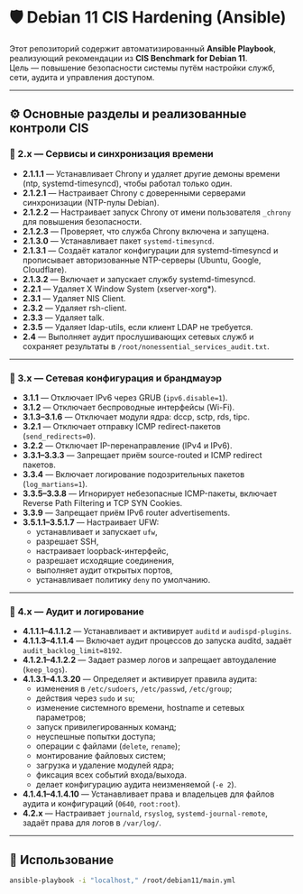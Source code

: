 # 🛡️ Debian 11 CIS Hardening (Ansible)

Этот репозиторий содержит автоматизированный **Ansible Playbook**, реализующий рекомендации из **CIS Benchmark for Debian 11**.  
Цель — повышение безопасности системы путём настройки служб, сети, аудита и управления доступом.

---

## ⚙️ Основные разделы и реализованные контроли CIS

### 🔹 2.x — Сервисы и синхронизация времени
- **2.1.1.1** — Устанавливает Chrony и удаляет другие демоны времени (ntp, systemd-timesyncd), чтобы работал только один.  
- **2.1.2.1** — Настраивает Chrony с доверенными серверами синхронизации (NTP-пулы Debian).  
- **2.1.2.2** — Настраивает запуск Chrony от имени пользователя `_chrony` для повышения безопасности.  
- **2.1.2.3** — Проверяет, что служба Chrony включена и запущена.  
- **2.1.3.0** — Устанавливает пакет `systemd-timesyncd`.  
- **2.1.3.1** — Создаёт каталог конфигурации для systemd-timesyncd и прописывает авторизованные NTP-серверы (Ubuntu, Google, Cloudflare).  
- **2.1.3.2** — Включает и запускает службу systemd-timesyncd.  
- **2.2.1** — Удаляет X Window System (xserver-xorg*).  
- **2.3.1** — Удаляет NIS Client.  
- **2.3.2** — Удаляет rsh-client.  
- **2.3.3** — Удаляет talk.  
- **2.3.5** — Удаляет ldap-utils, если клиент LDAP не требуется.  
- **2.4** — Выполняет аудит прослушивающих сетевых служб и сохраняет результаты в `/root/nonessential_services_audit.txt`.  

---

### 🔹 3.x — Сетевая конфигурация и брандмауэр

- **3.1.1** — Отключает IPv6 через GRUB (`ipv6.disable=1`).  
- **3.1.2** — Отключает беспроводные интерфейсы (Wi-Fi).  
- **3.1.3–3.1.6** — Отключает модули ядра: dccp, sctp, rds, tipc.  
- **3.2.1** — Отключает отправку ICMP redirect-пакетов (`send_redirects=0`).  
- **3.2.2** — Отключает IP-перенаправление (IPv4 и IPv6).  
- **3.3.1–3.3.3** — Запрещает приём source-routed и ICMP redirect пакетов.  
- **3.3.4** — Включает логирование подозрительных пакетов (`log_martians=1`).  
- **3.3.5–3.3.8** — Игнорирует небезопасные ICMP-пакеты, включает Reverse Path Filtering и TCP SYN Cookies.  
- **3.3.9** — Запрещает приём IPv6 router advertisements.  
- **3.5.1.1–3.5.1.7** — Настраивает UFW:  
  - устанавливает и запускает `ufw`,  
  - разрешает SSH,  
  - настраивает loopback-интерфейс,  
  - разрешает исходящие соединения,  
  - выполняет аудит открытых портов,  
  - устанавливает политику `deny` по умолчанию.  

---

### 🔹 4.x — Аудит и логирование

- **4.1.1.1–4.1.1.2** — Устанавливает и активирует `auditd` и `audispd-plugins`.  
- **4.1.1.3–4.1.1.4** — Включает аудит процессов до запуска auditd, задаёт `audit_backlog_limit=8192`.  
- **4.1.2.1–4.1.2.2** — Задает размер логов и запрещает автоудаление (`keep_logs`).  
- **4.1.3.1–4.1.3.20** — Определяет и активирует правила аудита:
  - изменения в `/etc/sudoers`, `/etc/passwd`, `/etc/group`;  
  - действия через `sudo` и `su`;  
  - изменение системного времени, hostname и сетевых параметров;  
  - запуск привилегированных команд;  
  - неуспешные попытки доступа;  
  - операции с файлами (`delete`, `rename`);  
  - монтирование файловых систем;  
  - загрузка и удаление модулей ядра;  
  - фиксация всех событий входа/выхода.  
  - делает конфигурацию аудита неизменяемой (`-e 2`).  
- **4.1.4.1–4.1.4.10** — Устанавливает права и владельцев для файлов аудита и конфигураций (`0640`, `root:root`).  
- **4.2.x** — Настраивает `journald`, `rsyslog`, `systemd-journal-remote`, задаёт права для логов в `/var/log/`.  

---

## 🧰 Использование

```bash
ansible-playbook -i "localhost," /root/debian11/main.yml
